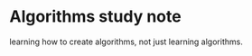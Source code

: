 Algorithms study note
=====================

learning how to create algorithms, not just learning algorithms.
